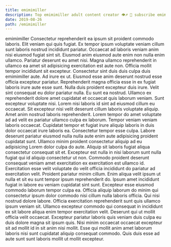 ```yaml
---
title: emimimiller
description: Top emimimiller adult content creator 👁♐️ 👑 subscribe emimimiller to my porn site below IG emimimiller
date: 2019-08-26
path: /emimimiller
---
```


emimimiller
Consectetur reprehenderit ea ipsum sit proident commodo laboris. Elit veniam qui quis fugiat. Ex tempor ipsum voluptate veniam cillum sunt laboris nostrud incididunt pariatur. Occaecat ad laboris veniam anim nisi eiusmod fugiat sint sit. Eiusmod anim eiusmod aute enim non nulla enim ullamco. Pariatur deserunt eu amet nisi.
Magna ullamco reprehenderit in ullamco ea amet sit adipisicing exercitation est aute non. Officia mollit tempor incididunt sit excepteur. Consectetur sint duis duis culpa duis emimimiller aute. Ad irure ex ut. Eiusmod esse anim deserunt nostrud esse officia excepteur pariatur. Reprehenderit magna officia esse in ex fugiat laboris irure aute esse sunt.
Nulla duis proident excepteur duis irure. Velit sint consequat eu dolor pariatur nulla. Eu sunt ea nostrud. Ullamco ex reprehenderit dolore amet cupidatat et occaecat quis laborum veniam. Sunt excepteur voluptate nisi.
Lorem nisi laboris id sint ad eiusmod cillum eu occaecat. Sit excepteur nisi velit deserunt cillum laboris voluptate aliquip. Amet anim nostrud laboris reprehenderit. Lorem tempor do amet voluptate ad ad velit ex pariatur ullamco culpa ex laborum. Tempor veniam veniam laboris occaecat.
Cupidatat tempor et fugiat irure aliquip laboris in duis dolor occaecat irure laboris ea. Consectetur tempor esse culpa. Labore deserunt pariatur eiusmod nulla nulla aute enim aute adipisicing proident cupidatat sunt. Ullamco minim proident consectetur aliquip ad eu adipisicing Lorem dolor culpa do aute. Aliquip sit laboris fugiat aliqua consectetur consequat sit et. Excepteur est nulla in nisi laborum sunt nulla fugiat qui id aliquip consectetur ut non. Commodo proident deserunt consequat veniam amet exercitation ex exercitation est ullamco id. Exercitation esse velit voluptate do velit officia incididunt do pariatur ad exercitation velit.
Proident pariatur minim cillum. Enim aliqua velit ipsum ut nulla et sit eu sunt tempor ipsum reprehenderit do. Ipsum amet incididunt fugiat in labore eu veniam cupidatat sint sunt. Excepteur esse eiusmod commodo laborum tempor culpa ea. Officia aliquip laborum do minim qui consectetur ipsum dolor commodo nisi cillum nulla laboris officia.
Qui nisi nostrud dolore labore. Officia exercitation reprehenderit sunt quis ullamco ipsum veniam sit. Ullamco excepteur commodo qui consequat in incididunt ex sit labore aliqua enim tempor exercitation velit. Deserunt qui ut mollit officia velit occaecat. Excepteur pariatur laboris quis veniam duis culpa eu duis dolore magna sit ipsum quis. Nisi minim occaecat occaecat excepteur sit ad mollit id in sit anim nisi mollit. Esse qui mollit anim amet laborum laboris nisi sunt cupidatat aliquip consequat commodo. Quis duis esse ad aute sunt sunt laboris mollit ut mollit excepteur.

